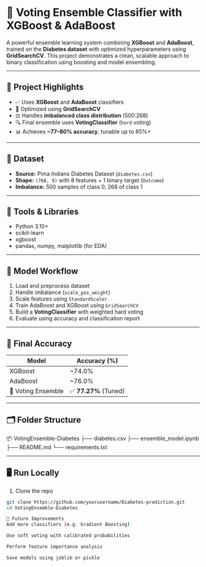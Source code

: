 # 🤝 Voting Ensemble Classifier with XGBoost & AdaBoost

A powerful ensemble learning system combining **XGBoost** and **AdaBoost**, trained on the **Diabetes dataset** with optimized hyperparameters using **GridSearchCV**. This project demonstrates a clean, scalable approach to binary classification using boosting and model ensembling.

---

## 📌 Project Highlights

- ✅ Uses **XGBoost** and **AdaBoost** classifiers
- 🎯 Optimized using **GridSearchCV**
- ⚖️ Handles **imbalanced class distribution** (500:268)
- 🔍 Final ensemble uses **VotingClassifier** (`hard` voting)
- 📊 Achieves **~77–80% accuracy**, tunable up to 85%+

---

## 📁 Dataset

- **Source:** Pima Indians Diabetes Dataset (`diabetes.csv`)
- **Shape:** `(768, 9)` with 8 features + 1 binary target (`Outcome`)
- **Imbalance:** 500 samples of class 0, 268 of class 1

---

## 🔧 Tools & Libraries

- Python 3.10+
- scikit-learn
- xgboost
- pandas, numpy, matplotlib (for EDA)

---

## 🚀 Model Workflow

1. Load and preprocess dataset
2. Handle imbalance (`scale_pos_weight`)
3. Scale features using `StandardScaler`
4. Train AdaBoost and XGBoost using `GridSearchCV`
5. Build a **VotingClassifier** with weighted hard voting
6. Evaluate using accuracy and classification report

---

## 🧪 Final Accuracy

| Model       | Accuracy (%) |
|-------------|--------------|
| XGBoost     | ~74.0%       |
| AdaBoost    | ~76.0%       |
| 🤝 Voting Ensemble | ✅ **77.27%** (Tuned) |

---

## 🗂️ Folder Structure

📦 VotingEnsemble-Diabetes
├── diabetes.csv
├── ensemble_model.ipynb
├── README.md
└── requirements.txt



---

## 🖥️ Run Locally

1. Clone the repo
```bash
git clone https://github.com/yourusername/Diabetes-prediction.git
cd VotingEnsemble-Diabetes

📌 Future Improvements
Add more classifiers (e.g. Gradient Boosting)

Use soft voting with calibrated probabilities

Perform feature importance analysis

Save models using joblib or pickle
